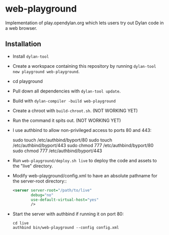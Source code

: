 # web-playground

Implementation of play.opendylan.org which lets users try out Dylan code in a
web browser.

## Installation

* Install `dylan-tool`
* Create a workspace containing this repository by running `dylan-tool new playground web-playground`.
* cd playground
* Pull down all dependencies with `dylan-tool update`.
* Build with `dylan-compiler -build web-playground`
* Create a chroot with `build-chroot.sh`.  (NOT WORKING YET)
* Run the command it spits out.  (NOT WORKING YET)
* I use authbind to allow non-privileged access to ports 80 and 443:

    sudo touch /etc/authbind/byport/80
    sudo touch /etc/authbind/byport/443
    sudo chmod 777 /etc/authbind/byport/80
    sudo chmod 777 /etc/authbind/byport/443

* Run `web-playground/deploy.sh live` to deploy the code and assets to the
  "live" directory.

* Modify web-playground/config.xml to have an absolute pathname for the
  server-root directory::

  ```xml
  <server server-root="/path/to/live"
          debug="no"
          use-default-virtual-host="yes"
          />
  ```

* Start the server with authbind if running it on port 80:

  ```shell
  cd live
  authbind bin/web-playground --config config.xml
  ```
